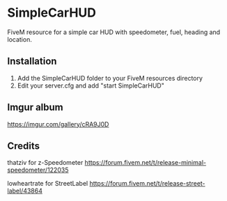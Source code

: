# SimpleCarHUD

FiveM resource for a simple car HUD with speedometer, fuel, heading and location.

## Installation

1. Add the SimpleCarHUD folder to your FiveM resources directory
2. Edit your server.cfg and add "start SimpleCarHUD"

## Imgur album

https://imgur.com/gallery/cRA9J0D

## Credits

thatziv for z-Speedometer https://forum.fivem.net/t/release-minimal-speedometer/122035

lowheartrate for StreetLabel https://forum.fivem.net/t/release-street-label/43864
